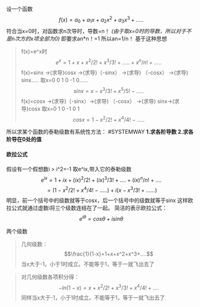设一个函数
$$f(x)=a_0+a_1x+a_2x^2+a_3x^3+.....$$
符合当x=0时，对函数求n次导时，导数=n！
_(由于取x=0时的导数，所以对于不是n次方的x项全部为0)_
即要求an\*n！=1 所以an=1/n！
基于这种思想
>f(x)=e^x时
$$e^x=1+x+x^2/2!+x^3/3!+.....+x^n/n!+.....$$
		f(x)=sinx ->(求导)cosx ->(求导)（-sinx） ->(求导) （-cosx） ->(求导) sinx.....
取x=0        0                   1                       0                            -1                         0...... 
$$sinx=x-x^3/3!+x^5/5!-.....$$
>      f(x)=cosx ->(求导)（-sinx）->(求导) （-cosx） ->(求导) sinx->(求导)cosx
取x=0          1                         0                         -1                        0                   1
$$cosx=1-x^2/2!+x^4/4!-.....$$

所以求某个函数的泰勒级数有系统性方法：
#SYSTEMWAY
**1.求各阶导数
2.求各阶导在0处的值**

#### 欧拉公式
假设有一个假想数i
    > 	i^2=-1
取e^ix,带入它的泰勒级数
$$e^{ix}=1+ix+(ix)^2/2!+(ix)^3/3!+....+(ix)^n/n!+....$$
$$=(1-x^2/2!+x^4/4!-.....)+i(x-x^3/3!+......)$$
明显，前一个括号中的级数就等于cosx，后一个括号中的级数就等于sinx
这样欧拉公式就通过虚数i将三个级数连结在了一起。
简洁的表示欧拉公式：
$$e^{i\theta}=cos\theta+isin\theta$$



两个级数
>几何级数：
>$$\frac{1}{1-x}=1+x+x^2+x^3+....$$
>当x大于-1，小于1时成立。不能等于1，等于一就飞出去了

>对几何级数各项积分得：
>$$-ln(1-x)=x+x^2/2!+x^3/3!+x^4/4!+....$$
>同样当x大于-1，小于1时成立。不能等于1，等于一就飞出去了